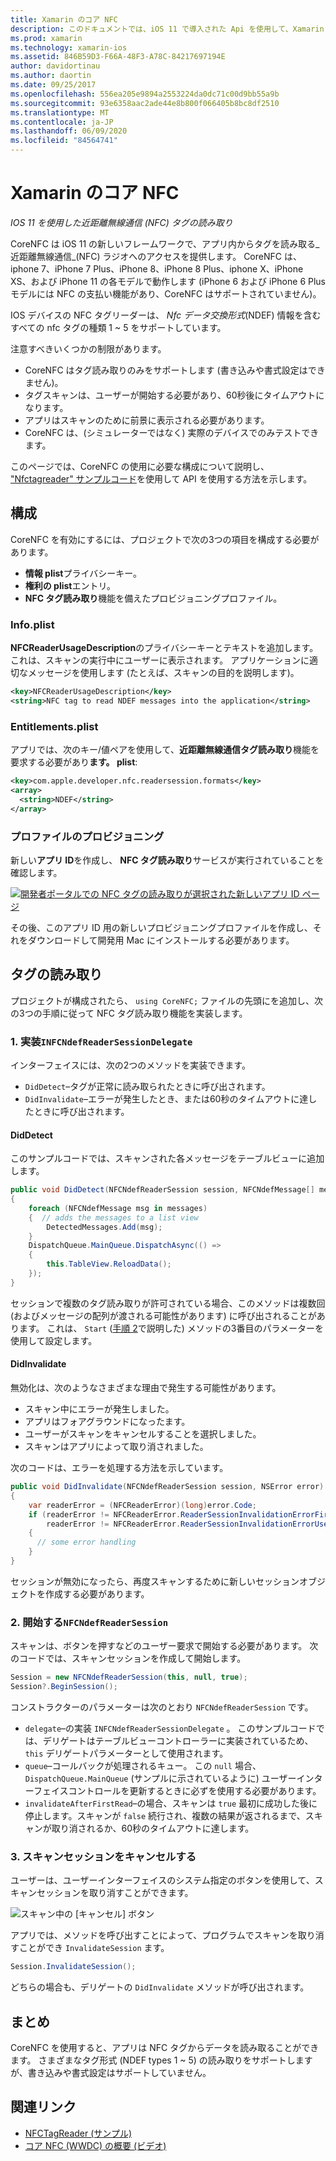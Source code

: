 ```yaml
---
title: Xamarin のコア NFC
description: このドキュメントでは、iOS 11 で導入された Api を使用して、Xamarin iOS の近距離無線通信タグを読み取る方法について説明します。
ms.prod: xamarin
ms.technology: xamarin-ios
ms.assetid: 846B59D3-F66A-48F3-A78C-84217697194E
author: davidortinau
ms.author: daortin
ms.date: 09/25/2017
ms.openlocfilehash: 556ea205e9894a2553224da0dc71c00d9bb55a9b
ms.sourcegitcommit: 93e6358aac2ade44e8b800f066405b8bc8df2510
ms.translationtype: MT
ms.contentlocale: ja-JP
ms.lasthandoff: 06/09/2020
ms.locfileid: "84564741"
---
```

# <a name="core-nfc-in-xamarinios"></a>Xamarin のコア NFC

_IOS 11 を使用した近距離無線通信 (NFC) タグの読み取り_

CoreNFC は iOS 11 の新しいフレームワークで、アプリ内からタグを読み取る_近距離無線通信_(NFC) ラジオへのアクセスを提供します。 CoreNFC は、iphone 7、iPhone 7 Plus、iPhone 8、iPhone 8 Plus、iphone X、iPhone XS、および iPhone 11 の各モデルで動作します (iPhone 6 および iPhone 6 Plus モデルには NFC の支払い機能があり、CoreNFC はサポートされていません)。

IOS デバイスの NFC タグリーダーは、 _Nfc データ交換形式_(NDEF) 情報を含むすべての nfc タグの種類 1 ~ 5 をサポートしています。

注意すべきいくつかの制限があります。

- CoreNFC はタグ読み取りのみをサポートします (書き込みや書式設定はできません)。
- タグスキャンは、ユーザーが開始する必要があり、60秒後にタイムアウトになります。
- アプリはスキャンのために前景に表示される必要があります。
- CoreNFC は、(シミュレーターではなく) 実際のデバイスでのみテストできます。

このページでは、CoreNFC の使用に必要な構成について説明し、 ["Nfctagreader" サンプルコード](https://docs.microsoft.com/samples/xamarin/ios-samples/ios11-nfctagreader)を使用して API を使用する方法を示します。

## <a name="configuration"></a>構成

CoreNFC を有効にするには、プロジェクトで次の3つの項目を構成する必要があります。

- **情報 plist**プライバシーキー。
- **権利の plist**エントリ。
- **NFC タグ読み取り**機能を備えたプロビジョニングプロファイル。

### <a name="infoplist"></a>Info.plist

**NFCReaderUsageDescription**のプライバシーキーとテキストを追加します。これは、スキャンの実行中にユーザーに表示されます。 アプリケーションに適切なメッセージを使用します (たとえば、スキャンの目的を説明します)。

```xml
<key>NFCReaderUsageDescription</key>
<string>NFC tag to read NDEF messages into the application</string>
```

### <a name="entitlementsplist"></a>Entitlements.plist

アプリでは、次のキー/値ペアを使用して、**近距離無線通信タグ読み取り**機能を要求する必要があり**ます。 plist**:

```xml
<key>com.apple.developer.nfc.readersession.formats</key>
<array>
  <string>NDEF</string>
</array>
```

### <a name="provisioning-profile"></a>プロファイルのプロビジョニング

新しい**アプリ ID**を作成し、 **NFC タグ読み取り**サービスが実行されていることを確認します。

[![開発者ポータルでの NFC タグの読み取りが選択された新しいアプリ ID ページ](corenfc-images/app-services-nfc-sml.png)](corenfc-images/app-services-nfc.png#lightbox)

その後、このアプリ ID 用の新しいプロビジョニングプロファイルを作成し、それをダウンロードして開発用 Mac にインストールする必要があります。

## <a name="reading-a-tag"></a>タグの読み取り

プロジェクトが構成されたら、 `using CoreNFC;` ファイルの先頭にを追加し、次の3つの手順に従って NFC タグ読み取り機能を実装します。

### <a name="1-implement-infcndefreadersessiondelegate"></a>1. 実装`INFCNdefReaderSessionDelegate`

インターフェイスには、次の2つのメソッドを実装できます。

- `DidDetect`–タグが正常に読み取られたときに呼び出されます。
- `DidInvalidate`–エラーが発生したとき、または60秒のタイムアウトに達したときに呼び出されます。

#### <a name="diddetect"></a>DidDetect

このサンプルコードでは、スキャンされた各メッセージをテーブルビューに追加します。

```csharp
public void DidDetect(NFCNdefReaderSession session, NFCNdefMessage[] messages)
{
    foreach (NFCNdefMessage msg in messages)
    {  // adds the messages to a list view
        DetectedMessages.Add(msg);
    }
    DispatchQueue.MainQueue.DispatchAsync(() =>
    {
        this.TableView.ReloadData();
    });
}
```

セッションで複数のタグ読み取りが許可されている場合、このメソッドは複数回 (およびメッセージの配列が渡される可能性があります) に呼び出されることがあります。 これは、 `Start` ([手順 2](#step2)で説明した) メソッドの3番目のパラメーターを使用して設定します。

#### <a name="didinvalidate"></a>DidInvalidate

無効化は、次のようなさまざまな理由で発生する可能性があります。

- スキャン中にエラーが発生しました。
- アプリはフォアグラウンドになったます。
- ユーザーがスキャンをキャンセルすることを選択しました。
- スキャンはアプリによって取り消されました。

次のコードは、エラーを処理する方法を示しています。

```csharp
public void DidInvalidate(NFCNdefReaderSession session, NSError error)
{
    var readerError = (NFCReaderError)(long)error.Code;
    if (readerError != NFCReaderError.ReaderSessionInvalidationErrorFirstNDEFTagRead &&
        readerError != NFCReaderError.ReaderSessionInvalidationErrorUserCanceled)
    {
      // some error handling
    }
}
```

セッションが無効になったら、再度スキャンするために新しいセッションオブジェクトを作成する必要があります。

<a name="step2"></a>

### <a name="2-start-an-nfcndefreadersession"></a>2. 開始する`NFCNdefReaderSession`

スキャンは、ボタンを押すなどのユーザー要求で開始する必要があります。
次のコードでは、スキャンセッションを作成して開始します。

```csharp
Session = new NFCNdefReaderSession(this, null, true);
Session?.BeginSession();
```

コンストラクターのパラメーターは次のとおり `NFCNdefReaderSession` です。

- `delegate`–の実装 `INFCNdefReaderSessionDelegate` 。 このサンプルコードでは、デリゲートはテーブルビューコントローラーに実装されているため、 `this` デリゲートパラメーターとして使用されます。
- `queue`–コールバックが処理されるキュー。 この `null` 場合、 `DispatchQueue.MainQueue` (サンプルに示されているように) ユーザーインターフェイスコントロールを更新するときに必ずを使用する必要があります。
- `invalidateAfterFirstRead`–の場合、スキャンは `true` 最初に成功した後に停止します。スキャンが `false` 続行され、複数の結果が返されるまで、スキャンが取り消されるか、60秒のタイムアウトに達します。

### <a name="3-cancel-the-scanning-session"></a>3. スキャンセッションをキャンセルする

ユーザーは、ユーザーインターフェイスのシステム指定のボタンを使用して、スキャンセッションを取り消すことができます。

![スキャン中の [キャンセル] ボタン](corenfc-images/scan-cancel-sml.png)

アプリでは、メソッドを呼び出すことによって、プログラムでスキャンを取り消すことができ `InvalidateSession` ます。

```csharp
Session.InvalidateSession();
```

どちらの場合も、デリゲートの `DidInvalidate` メソッドが呼び出されます。

## <a name="summary"></a>まとめ

CoreNFC を使用すると、アプリは NFC タグからデータを読み取ることができます。 さまざまなタグ形式 (NDEF types 1 ~ 5) の読み取りをサポートしますが、書き込みや書式設定はサポートしていません。

## <a name="related-links"></a>関連リンク

- [NFCTagReader (サンプル)](https://docs.microsoft.com/samples/xamarin/ios-samples/ios11-nfctagreader)
- [コア NFC (WWDC) の概要 (ビデオ)](https://developer.apple.com/videos/play/wwdc2017/718/)
